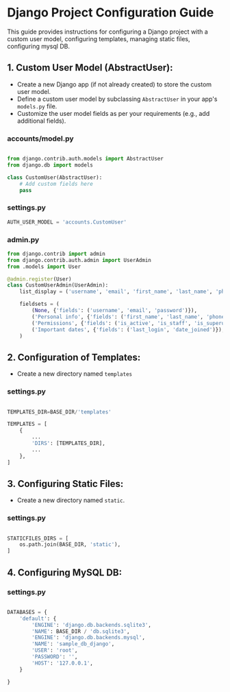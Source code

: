 # Django Project Configuration Guide

This guide provides instructions for configuring a Django project with a custom user model, configuring templates, managing static files, configuring mysql DB.

## 1. Custom User Model (AbstractUser):


- Create a new Django app (if not already created) to store the custom user model.
- Define a custom user model by subclassing `AbstractUser` in your app's `models.py` file.
- Customize the user model fields as per your requirements (e.g., add additional fields).

### accounts/model.py
```python

from django.contrib.auth.models import AbstractUser
from django.db import models

class CustomUser(AbstractUser):
    # Add custom fields here
    pass
```

### settings.py
```python
AUTH_USER_MODEL = 'accounts.CustomUser'
```


### admin.py
```python
from django.contrib import admin
from django.contrib.auth.admin import UserAdmin
from .models import User

@admin.register(User)
class CustomUserAdmin(UserAdmin):
    list_display = ('username', 'email', 'first_name', 'last_name', 'phone_number')

    fieldsets = (
        (None, {'fields': ('username', 'email', 'password')}),
        ('Personal info', {'fields': ('first_name', 'last_name', 'phone_number')}),
        ('Permissions', {'fields': ('is_active', 'is_staff', 'is_superuser', 'groups', 'user_permissions')}),
        ('Important dates', {'fields': ('last_login', 'date_joined')}),
    )
```

## 2. Configuration of Templates:

- Create a new directory named `templates`

### settings.py
```python

TEMPLATES_DIR=BASE_DIR/'templates'

TEMPLATES = [
    {
        ...
        'DIRS': [TEMPLATES_DIR],
        ...
    },
]

```

## 3. Configuring Static Files:

- Create a new directory named `static`.

### settings.py
```python

STATICFILES_DIRS = [
    os.path.join(BASE_DIR, 'static'),
]

```

## 4. Configuring MySQL DB:

### settings.py
```python

DATABASES = {
    'default': {
        'ENGINE': 'django.db.backends.sqlite3',
        'NAME': BASE_DIR / 'db.sqlite3',
        'ENGINE': 'django.db.backends.mysql',
        'NAME': 'sample_db_django',
        'USER': 'root',
        'PASSWORD': '',
        'HOST': '127.0.0.1',
    }

}

```




